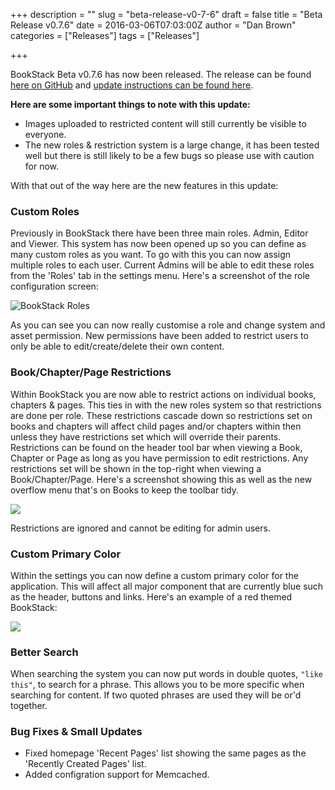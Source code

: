 +++
description = ""
slug = "beta-release-v0-7-6"
draft = false
title = "Beta Release v0.7.6"
date = 2016-03-06T07:03:00Z
author = "Dan Brown"
categories = ["Releases"]
tags = ["Releases"]

+++

BookStack Beta v0.7.6 has now been released. The release can be found [here on GitHub](https://github.com/ssddanbrown/BookStack/releases/tag/v0.7.6) and [update instructions can be found here](https://github.com/ssddanbrown/BookStack/blob/master/readme.md#updating-bookstack).

**Here are some important things to note with this update:**

* Images uploaded to restricted content will still currently be visible to everyone.
* The new roles & restriction system is a large change, it has been tested well but there is still likely to be a few bugs so please use with caution for now.

With that out of the way here are the new features in this update: 

### Custom Roles

Previously in BookStack there have been three main roles. Admin, Editor and Viewer. This system has now been opened up so you can define as many custom roles as you want. To go with this you can now assign multiple roles to each user. Current Admins will be able to edit these roles from the 'Roles' tab in the settings menu. Here's a screenshot of the role configuration screen:

![BookStack Roles](/images/2016/03/bookstack-role-settings.png)

As you can see you can now really customise a role and change system and asset permission. New permissions have been added to restrict users to only be able to edit/create/delete their own content.

### Book/Chapter/Page Restrictions

Within BookStack you are now able to restrict actions on individual books, chapters & pages. This ties in with the new roles system so that restrictions are done per role. These restrictions cascade down so restrictions set on books and chapters will affect child pages and/or chapters within then unless they have restrictions set which will override their parents. Restrictions can be found on the header tool bar when viewing a Book, Chapter or Page as long as you have permission to edit restrictions. Any restrictions set will be shown in the top-right when viewing a Book/Chapter/Page. Here's a screenshot showing this as well as the new overflow menu that's on Books to keep the toolbar tidy.

![](/images/2016/03/bookstack-restrictions-notification.png)

Restrictions are ignored and cannot be editing for admin users. 

### Custom Primary Color

Within the settings you can now define a custom primary color for the application. This will affect all major component that are currently blue such as the header, buttons and links. Here's an example of a red themed BookStack:

![](/images/2016/03/bookstack-color-red.png)

### Better Search

When searching the system you can now put words in double quotes, `"like this"`, to search for a phrase. This allows you to be more specific when searching for content. If two quoted phrases are used they will be or'd together.

### Bug Fixes & Small Updates

* Fixed homepage 'Recent Pages' list showing the same pages as the 'Recently Created Pages' list.
* Added configration support for Memcached.